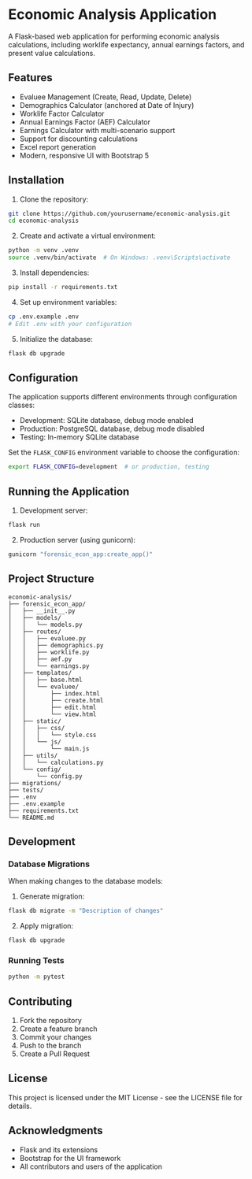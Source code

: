 # Economic Analysis Application

A Flask-based web application for performing economic analysis calculations, including worklife expectancy, annual earnings factors, and present value calculations.

## Features

- Evaluee Management (Create, Read, Update, Delete)
- Demographics Calculator (anchored at Date of Injury)
- Worklife Factor Calculator
- Annual Earnings Factor (AEF) Calculator
- Earnings Calculator with multi-scenario support
- Support for discounting calculations
- Excel report generation
- Modern, responsive UI with Bootstrap 5

## Installation

1. Clone the repository:
```bash
git clone https://github.com/yourusername/economic-analysis.git
cd economic-analysis
```

2. Create and activate a virtual environment:
```bash
python -m venv .venv
source .venv/bin/activate  # On Windows: .venv\Scripts\activate
```

3. Install dependencies:
```bash
pip install -r requirements.txt
```

4. Set up environment variables:
```bash
cp .env.example .env
# Edit .env with your configuration
```

5. Initialize the database:
```bash
flask db upgrade
```

## Configuration

The application supports different environments through configuration classes:

- Development: SQLite database, debug mode enabled
- Production: PostgreSQL database, debug mode disabled
- Testing: In-memory SQLite database

Set the `FLASK_CONFIG` environment variable to choose the configuration:
```bash
export FLASK_CONFIG=development  # or production, testing
```

## Running the Application

1. Development server:
```bash
flask run
```

2. Production server (using gunicorn):
```bash
gunicorn "forensic_econ_app:create_app()"
```

## Project Structure

```
economic-analysis/
├── forensic_econ_app/
│   ├── __init__.py
│   ├── models/
│   │   └── models.py
│   ├── routes/
│   │   ├── evaluee.py
│   │   ├── demographics.py
│   │   ├── worklife.py
│   │   ├── aef.py
│   │   └── earnings.py
│   ├── templates/
│   │   ├── base.html
│   │   └── evaluee/
│   │       ├── index.html
│   │       ├── create.html
│   │       ├── edit.html
│   │       └── view.html
│   ├── static/
│   │   ├── css/
│   │   │   └── style.css
│   │   └── js/
│   │       └── main.js
│   ├── utils/
│   │   └── calculations.py
│   └── config/
│       └── config.py
├── migrations/
├── tests/
├── .env
├── .env.example
├── requirements.txt
└── README.md
```

## Development

### Database Migrations

When making changes to the database models:

1. Generate migration:
```bash
flask db migrate -m "Description of changes"
```

2. Apply migration:
```bash
flask db upgrade
```

### Running Tests

```bash
python -m pytest
```

## Contributing

1. Fork the repository
2. Create a feature branch
3. Commit your changes
4. Push to the branch
5. Create a Pull Request

## License

This project is licensed under the MIT License - see the LICENSE file for details.

## Acknowledgments

- Flask and its extensions
- Bootstrap for the UI framework
- All contributors and users of the application 